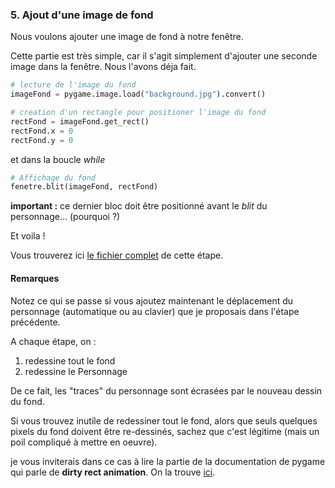 

### 5. Ajout d'une image de fond

Nous voulons ajouter une image de fond à notre fenêtre.

Cette partie est très simple, car il s'agit simplement d'ajouter une seconde image dans la fenêtre. Nous l'avons déja fait.

```python
# lecture de l'image du fond
imageFond = pygame.image.load("background.jpg").convert()
```

```python
# creation d'un rectangle pour positioner l'image du fond
rectFond = imageFond.get_rect()
rectFond.x = 0
rectFond.y = 0
```

et dans la boucle *while*
```python
# Affichage du fond
fenetre.blit(imageFond, rectFond)
```
**important :** ce dernier bloc doit être positionné avant le *blit* du personnage... (pourquoi ?)

Et voila !

Vous trouverez ici [le fichier complet](../Sources/05_imageFond.py) de cette étape.

#### Remarques
Notez ce qui se passe si vous ajoutez maintenant le déplacement du personnage (automatique ou au clavier) que je proposais dans l'étape précédente.

A chaque étape, on :
1. redessine tout le fond
2. redessine le Personnage

De ce fait, les "traces" du personnage sont écrasées par le nouveau dessin du fond.

Si vous trouvez inutile de redessiner tout le fond, alors que seuls quelques pixels du fond doivent être re-dessinés, sachez que c'est légitime (mais un poil compliqué à mettre en oeuvre).

 je vous inviterais dans ce cas à lire la partie de la documentation de pygame qui parle de **dirty rect animation**. On la trouve [ici](https://www.pygame.org/docs/tut/newbieguide.html).
